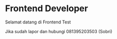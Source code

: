
# Frontend Developer

Selamat datang di Frontend Test
       

Jika sudah lapor dan hubungi 081395203503 (Sobri)


     
  
